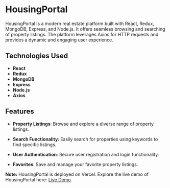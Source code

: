 # HousingPortal

HousingPortal is a modern real estate platform built with React, Redux, MongoDB, Express, and Node.js. It offers seamless browsing and searching of property listings. The platform leverages Axios for HTTP requests and provides a dynamic and engaging user experience.

## Technologies Used

- **React**
- **Redux**
- **MongoDB**
- **Express**
- **Node.js**
- **Axios**

## Features

- **Property Listings**: Browse and explore a diverse range of property listings.

- **Search Functionality**: Easily search for properties using keywords to find specific listings.

- **User Authentication**: Secure user registration and login functionality.

- **Favorites**: Save and manage your favorite property listings.

**Note:**
HousingPortal is deployed on Vercel. Explore the live demo of HousingPortal here: [Live Demo](https://react-js-state-dxiovsl44-dhyan-rais-projects.vercel.app/).
